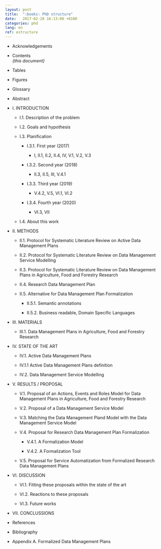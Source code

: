 ```yaml
---
layout: post
title:  ":books: PhD structure"
date:   2017-02-28 16:13:00 +0100
categories: phd
lang: en
ref: estructure
---
```


* Acknowledgements  

* Contents  
*{this document}*

* Tables  

* Figures  

* Glossary  

* Abstract  

* I. INTRODUCTION  

  * I.1. Description of the problem

  * I.2. Goals and hypothesis

  * I.3. Planification

    * I.3.1. First year (2017)

      *  <a title="Introduction">I</a>, <a title="SLR protocol for ADMPs">II.1</a>, <a title="SLR protocol for data services modelling">II.2</a>, <a title="RDM">II.4</a>, <a title="State of the Art">IV</a>, <a title="ADMP model">V.1</a>, <a title="Data service model">V.2</a>, <a title="Model matching">V.3</a>  

    * I.3.2. Second year (2018)

      * <a title="SLR protocol for DMPs">II.3</a>, <a title="Formalization methods">II.5</a>, <a title="Materials, DMPs">III</a>, <a title="DMP model">V.4.1</a>  

    * I.3.3. Third year (2019)

      * <a title="ADMP tool">V.4.2</a>, <a title="Service automatization">V.5</a>, <a title="Discussion">VI.1</a>, <a title="Reactions">VI.2</a>  

    * I.3.4. Fourth year (2020)

      * <a title="Future works">VI.3</a>, <a title="Conclussions">VII</a>

  * I.4. About this work  

* II. METHODS

  * II.1. Protocol for Systematic Literature Review on Active Data Management Plans

  * II.2. Protocol for Systematic Literature Review on Data Management Service Modelling

  * II.3. Protocol for Systematic Literature Review on Data Management Plans in Agriculture, Food and Forestry Research

  * II.4. Research Data Management Plan

  * II.5. Alternative for Data Management Plan Formalization

    * II.5.1. Semantic annotations

    * II.5.2. Business readable, Domain Specific Languages  

* III. MATERIALS  

  * III.1. Data Management Plans in Agriculture, Food and Forestry Research    

* IV. STATE OF THE ART  

  * IV.1. Active Data Management Plans

  * IV.1.1 Active Data Management Plans definition

  * IV.2. Data Management Service Modelling

* V. RESULTS / PROPOSAL

  * V.1. Proposal of an Actions, Events and Roles Model for Data Management Plans in Agriculture, Food and Forestry Research

  * V.2. Proposal of a Data Management Service Model

  * V.3. Matching the Data Management Pland Model with the Data Management Service Model

  * V.4. Proposal for Research Data Management Plan Formalization

    * V.4.1. A Formalization Model

    * V.4.2. A Formalization Tool

  * V.5. Proposal for Service Automatization from Formalized Research Data Management Plans

* VI. DISCUSSION

  * VI.1. Fitting these proposals within the state of the art

  * VI.2. Reactions to these proposals

  * VI.3. Future works

* VII. CONCLUSSIONS

* References

* Bibliography

* Appendix A. Formalized Data Management Plans
